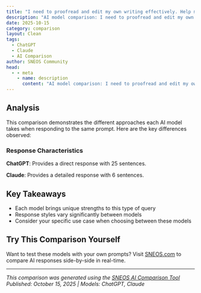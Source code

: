 ```yaml
---
title: "I need to proofread and edit my own writing effectively. Help me: 1) Take a break between writing and editing"
description: "AI model comparison: I need to proofread and edit my own writing effectively. Help me: 1) Take a break between writing an..."
date: 2025-10-15
category: comparison
layout: Clean
tags:
  - ChatGPT
  - Claude
  - AI Comparison
author: SNEOS Community
head:
  - - meta
    - name: description
      content: "AI model comparison: I need to proofread and edit my own writing effectively. Help me: 1) Take a break between writing and editing..."
---
```


<ChatComparison
  title="I need to proofread and edit my own writing effectively. Help me: 1) Take a break between writing and editing"
  prompt="I need to proofread and edit my own writing effectively. Help me: 1) Take a break between writing and editing"
  :responses='{"ChatGPT": "Taking a break between writing and editing is a crucial step in the proofreading process. Here\u2019s a suggested approach to help you implement this effectively:\n\n1. **Finish Your Draft**: Once you complete your writing, resist the urge to edit immediately. It\u2019s essential to have a clear distinction between the writing phase and the editing phase.\n\n2. **Take a Break**: \n   - **Timeframe**: Aim for at least a few hours, but ideally, let it rest for a day or even longer if time allows. This distance helps you return with fresh eyes, making it easier to catch errors and areas for improvement.\n   - **Activities**: During your break, engage in unrelated activities such as going for a walk, reading, exercising, or doing a hobby. This will help clear your mind and reset your perspective.\n\n3. **Return with Fresh Eyes**: When you come back to your work, approach it as a reader rather than a writer. This mindset shift will aid you in noticing inconsistencies, awkward phrasing, and grammatical errors.\n\n4. **Use Different Formats**: If possible, print out your document or change the font and size on your screen. This can help you see the text in a new way and catch mistakes you may have overlooked.\n\n5. **Read Aloud**: Reading your text out loud can help you identify awkward phrasing and give you a better sense of the flow.\n\n6. **Focus on Different Elements Separately**: \n   - First pass: Look for major content issues, argument structure, and overall logic.\n   - Second pass: Focus on sentence-level clarity and coherence.\n   - Final pass: Check for grammar, punctuation, and spelling.\n\n7. **Seek Feedback**: If possible, ask someone else to read your work. Fresh eyes can identify issues that you may not see after working too closely with your text.\n\nBy following these steps, you\u2019ll enhance your editing process, allowing for a clearer and more polished final product.", "Claude": "# Taking a Break Between Writing and Editing\n\nThis is one of the **most powerful editing strategies** you can use. Here\u0027s how to do it effectively:\n\n## Why It Works\n- **Fresh eyes**: You\u0027ll spot errors and awkward phrasing you were blind to before\n- **Emotional distance**: You can be more objective and less attached to specific words\n- **Mental reset**: Your brain stops filling in what you *meant* to say and reads what you *actually* wrote\n\n## Recommended Break Times\n\n### Ideal Breaks (by project type)\n- **Quick email/short text**: 15-30 minutes\n- **Important email/letter**: 2-4 hours\n- **Blog post/article**: Overnight (24 hours)\n- **Essay/report**: 1-2 days\n- **Important document**: 2-3 days\n- **Book chapter/long project**: 1 week\n\n### Minimum Rule\nEven **5-10 minutes** is better than editing immediately. Walk away, get coffee, check another task.\n\n## What to Do During Your Break\n\u2705 **Do something completely different**\n- Physical activity\n- Different work task\n- Talk to someone\n- Eat a meal\n\n\u274C **Don\u0027t think about your writing**\n- Resist the urge to mentally revise\n- Let it go completely\n\n## Can\u0027t Take a Long Break?\n\n**Quick refresh techniques:**\n- Read something else first\n- Edit a different section\n- Change your location\n- Change the font/format temporarily\n- Read it in a different medium (print if you wrote digitally)\n\n**The golden rule**: The more important the writing, the longer the break you should take.\n\n---\nWhat aspect of editing would you like help with next?"}' published-date="{DateTime.UtcNow:HH:mm}"
/>

## Analysis

This comparison demonstrates the different approaches each AI model takes when responding to the same prompt. Here are the key differences observed:

### Response Characteristics

**ChatGPT**: Provides a direct response with 25 sentences. 

**Claude**: Provides a detailed response with 6 sentences. 

## Key Takeaways

- Each model brings unique strengths to this type of query
- Response styles vary significantly between models
- Consider your specific use case when choosing between these models

## Try This Comparison Yourself

Want to test these models with your own prompts? Visit [SNEOS.com](https://sneos.com) to compare AI responses side-by-side in real-time.

---

*This comparison was generated using the [SNEOS AI Comparison Tool](https://sneos.com)*
*Published: October 15, 2025 | Models: ChatGPT, Claude*
